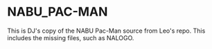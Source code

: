 # NABU_PAC-MAN
This is DJ's copy of the NABU Pac-Man source from Leo's repo. This includes the missing files, such as NALOGO. 
